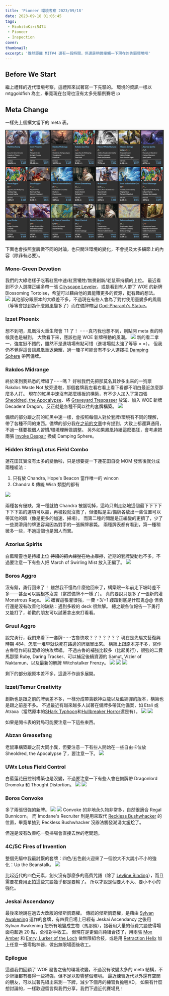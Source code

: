 ```yaml
---
title: 'Pioneer 環境考察 2023/09/18'
date: 2023-09-18 01:05:45
tags:
 - MiohitoKiri5474
 - Pioneer
 - Inspection
cover:
thumbnail:
excerpt: '雖然距離 MIT#4 還有一段時間，但還是稍微接觸一下現在的先驅環境吧'
---
```



## Before We Start

繼上禮拜的近代環境考察，這禮拜來試著寫一下先驅的。
環境的資訊一樣以 mtggoldfish 為主，畢竟現在台灣也沒有太多先驅例賽吧 :p

## Meta Change

一樣先上個撰文當下的 meta 表。

![](/images/Pioneer-Meta-23-9-18.png)

下面也會按照套牌做不同的討論，也只關注環境的變化，不會提及太多細節上的內容（除非有必要）。

### Mono-Green Devotion

我們的大綠老樣子吃著紅黑中速/紅黑犧牲/無畏創新/老鼠車持續的上位。
最近看到不少人選擇正編多帶一張 [Cityscape Leveler](https://cards.scryfall.io/large/front/6/7/67a87278-4c82-4056-8354-253d86b0ef3d.jpg?1674421950)，或是看到有人帶了 WOE 的新牌 Blossoming Tortoise，希望可以藉由他的異能賺更多的資源，挺有趣的想法。
![](https://cards.scryfall.io/large/front/7/8/7811a45d-6bfb-4c2a-b5a2-cccbd8cff186.jpg?1693762351)
其他部分跟原本的大綠差不多，不過現在有些人會為了對付使用量變多的鳳凰（等等會提到為什麼鳳凰變多了）而在備牌帶回 [God-Pharaoh's Statue](https://cards.scryfall.io/large/front/7/d/7dce06ba-c1e1-45ec-82a7-fc10b0fa8870.jpg?1557577413)。

### Izzet Phoenix

想不到吧，鳳凰浴火重生爬會 T1 了！
⋯⋯真巧我也想不到，剛點開 meta 表的時候我也是嚇到。
大致看下來，應該也是 WOE 新牌帶動的風潮。
![](https://cards.scryfall.io/large/front/8/0/80dea5c0-ada3-488a-9f2b-f895b92c762f.jpg?1692937263)
新的看二拿一，強度挺不錯的，雖然不是進墳場有點可惜（進墳場就太強了等等 = =）。
但我仍不覺得這會讓鳳凰重返榮耀，過一陣子可能會有不少人選擇把 [Damping Sphere](https://cards.scryfall.io/large/front/a/5/a5c7d16b-8f4e-42b9-be24-3cb091932d7c.jpg?1562740759) 帶回備牌。

### Rakdos Midrange

終於來到我熟悉的牌組了⋯⋯嗎？
好啦我們先把那莫名其妙多出來的一狗票 Rakdos Waste Not 放旁邊啦，那個套牌我左看右看上看下看都不明白最近怎麼那麼多人打。
現在的紅黑中速沒有那麼樣板的構築，有不少人加入了第四張 [Sheoldred, the Apocalypse](https://cards.scryfall.io/large/front/d/6/d67be074-cdd4-41d9-ac89-0a0456c4e4b2.jpg?1674057568)、將 [Graveyard Trespasser](https://cards.scryfall.io/large/front/d/a/daa2a273-488f-4285-a069-ad159ad2d393.jpg?1634347903) 放滿、加入 WOE 新牌 Decadent Dragon，反正就是各種不同以往的套牌構築。
![](https://cards.scryfall.io/large/front/3/1/315cbbf7-a2ad-4565-9877-1e903d7fd797.jpg?1692939586)

備牌的部分跟之前的紅黑中速一樣，會按照每個人對於套牌/環境有不同的理解，帶了各種不同的東西。備牌的部分我在[之前的文章](https://guildmagesforum.tw/Rakdos-Midrange/#Decklist)中有提到，大致上都還算通用，不過一樣要視個人習慣/環境理解做調整。
另外如果鳳凰持續這麼猖狂，會考慮把兩張 [Invoke Despair](https://cards.scryfall.io/large/front/3/5/35af9d5c-4449-4549-b549-c3ba4a67dee0.jpg?1685368727) 換成 Damping Sphere。

### Hidden String/Lotus Field Combo

蓮花田其實沒有太多的變動啦，只是想要提一下蓮花田自從 MOM 發售後就分成兩種組法：
1. 只有放 Chandra, Hope's Beacon 當作唯一的 wincon
2. Chandra & 傳統 Wish 類型的都有

![](https://cards.scryfall.io/large/front/a/1/a146ea07-ec1c-448d-b67a-dd9f9e27c2e0.jpg?1682204090)

兩種各有優缺，第一種就怕 Chandra 被腦切掉，這時只剩走路地這個最下下下下下下下策的選項可以贏，再被殺就沒救了，但優點是主/備牌各放出一些位置可以帶其他的牌（像是更多的加速、掃場）。
而第二種的問題是正編變的更擠了，少了一些潤滑用的牌更容易因為對手的一張解牌暴斃。
兩種牌表都有看到，第一種稍微多一些，不過這個也是因人而異。

### Azorius Spirits

白藍精靈也是持續上位 ~~持續的把大綠壓在地上摩擦~~，近期的套牌變動也不多，不過要注意一下有些人把 March of Swirling Mist 放入正編了。
![](https://cards.scryfall.io/large/front/1/0/100171d8-7436-44c8-b4cb-0101ffa05c25.jpg?1654566768)

### Boros Aggro

沒有錯，勇行回來了！
雖然我不懂為什麼他回來了，構築跟一年前走下坡時差不多——甚至可以說根本沒差（當然備牌不一樣了）。
真的要說只是多了一張新的灌 Monstrous Rage。
![](https://cards.scryfall.io/large/front/e/e/eef5a0ae-5907-42c9-a097-3f973737e392.jpg?1692938394)
確實這張灌很強，一費 +3/+1 踐踏到底是什麼鬼@@
但勇行還是沒有改善他的缺點：遇到多殺的 deck 很無解。
總之跟各位報告一下勇行又能打了，希歡的朋友可以試著拿出來打看看。

### Gruul Aggro

說完勇行，我們來看下一套牌⋯⋯古魯快攻？？？？？？？
現在是先驅文藝復興時期 484，怎麼一堆早就快死在路邊的牌組冒出來。
構築上跟原本差不多，寫作古魯唸作純紅混綠的快攻牌組。
不過古魯的補強比較多（比起勇行），很強的二費馬那頭 Ruby, Daring Tracker、可以補足後續資源的 Samut, Vizier of Naktamun、以及最新的解牌 Witchstalker Frenzy。
![](https://cards.scryfall.io/large/front/f/f/ffb5786b-6825-4ebf-a1e1-80011340adbb.jpg?1692939424)
![](https://cards.scryfall.io/large/front/a/0/a0f3fdb0-47ad-4df6-a95c-a2c81aaf7af5.jpg?1684340837)
![](https://cards.scryfall.io/large/front/6/4/649025a7-79d1-4d7c-b1db-d46bcf5a1ae2.jpg?1692938651)

剩下的部分跟原本差不多，這邊不作過多展開。

### Izzet/Temur Creativity

創新也是跟之前的牌表差不多，一樣分成帶貪歡神亞龍以及藍鋼彈的版本，構築也是跟之前差不多。
不過最近有越來越多人試著在備牌多帶其他備案，如 Etali 或 Atraxa（當然原本的[SHark Typhoon](https://cards.scryfall.io/large/front/1/d/1da4d4f3-b3cb-4b61-81b8-06ae441c41bf.jpg?1591226502)和[Hullbreaker Horror](https://cards.scryfall.io/large/front/b/f/bf786c50-1ba1-4f81-a800-bc98189040dd.jpg?1674141366)還是有）。
![](https://cards.scryfall.io/large/front/9/5/95c14c4d-6c16-4826-8d93-d89ad04aee09.jpg?1682204132)
![](https://cards.scryfall.io/large/front/4/a/4a1f905f-1d55-4d02-9d24-e58070793d3f.jpg?1676519555)

如果是開卡表的對局可能要注意一下這些東西。

### Abzan Greasefang

老鼠車構築跟之前大同小異，但要注意一下有些人開始在一些自由卡位放 Sheoldred, the Apocalypse 了，要注意一下。
![](https://cards.scryfall.io/large/front/d/6/d67be074-cdd4-41d9-ac89-0a0456c4e4b2.jpg?1674057568)

### UWx Lotus Field Control

白藍蓮花田控制構築也是沒變，不過要注意一下有些人會在備牌帶 Dragonlord Dromoka 和 Thought Distortion。
![](https://cards.scryfall.io/large/front/4/2/4262e71a-b1fa-4b54-b623-34f4a7ccd500.jpg?1673148523)
![](https://cards.scryfall.io/large/front/f/4/f4a9d636-6720-4d7e-8b81-12c20bce6495.jpg?1592516789)

### Boros Convoke

多了兩張很強的新牌。
![](https://cards.scryfall.io/large/front/0/3/03c7d409-90e7-44d7-a8c6-4eda35fbcc83.jpg?1692936634)
![](https://cards.scryfall.io/large/front/4/d/4dbaa855-3f8e-42e6-8ec8-5ffbc5c8acf0.jpg?1692939679)
Convoke 的非地永久物非常多，自然很適合 Regal Bunnicorn。
而 Imodane's Recruiter 則是用來取代 [Reckless Bushwhacker](https://cards.scryfall.io/large/front/0/4/0405b1b9-976a-4aaf-bec6-fa006decea74.jpg?1562895780) 的位置，畢竟單抽到 Reckless Bushwhacker 沒辦法觸發潮湧太尷尬了。

但還是沒有改善吃一發掃場會直接去世的老問題。

### 4C/5C Fires of Invention

整個先驅中我最討厭的套牌：四色/五色創火迎來了一個說大不大說小不小的強化：Up the Beanstalk。
![](https://cards.scryfall.io/large/front/2/d/2d5e991f-23b2-4db0-a452-7755125b1fd2.jpg?1692939184)

比起近代的四色元素，創火沒有那麼多的高費咒語（除了 [Leyline Binding](https://cards.scryfall.io/large/front/3/c/3c3ac3dd-35db-447f-8674-37b4680a1ef7.jpg?1673306500)），而且需要花費用正拍這些咒語幾乎都是要輸了。
所以才說是個要大不大、要小不小的強化。

### Jeskai Ascendancy

最後來說說在過去大改版的傑斯凱霸權。
傳統的傑斯凱霸權，是藉由 [Sylvan Awakening](https://cards.scryfall.io/large/front/9/3/93ac4d3d-064e-459d-b3a4-6c0872a2da8c.jpg?1591104718) 運作的套牌，有四費且場上已經有 Jeskai Ascendancy 之後用 Sylvan Awakening 把所有地變成生物（馬那頭），接著用大量的低費咒語使得場面屯超過 20 點，全推對手收工。
但現在是更偏向純組合技了，用兩張 [Mox Amber](https://cards.scryfall.io/large/front/6/6/66024e69-ad60-4c9a-a0ca-da138d33ad80.jpg?1685554120) 和 [Emry, Lurker of the Loch](https://cards.scryfall.io/large/front/2/0/20fec02d-77af-4975-b410-7097c7c28e7e.jpg?1651655696) 做無限組合技，或是用 [Retraction Helix](https://cards.scryfall.io/large/front/7/a/7aa3fdd0-34d8-47b3-9753-d2929838732e.jpg?1562437109) 加上任意一張零點神器，做出無限場面後收工。

### Epilogue

這週我們回顧了 WOE 發售之後的環境改變，不過沒有改變太多的 meta 結構，不少牌組都有獲得一些補強，但不足以影響整個環境。
最近練習近代以外還有空閒的朋友，可以試著先組出來測一下牌，減少下個月的練習負擔喔XD。
如果有什麼想討論的，一樣歡迎留言與我們分享，我們下週近代賽場見！